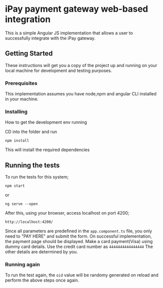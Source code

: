 # iPay payment gateway web-based integration

This is a simple Angular JS implementation that allows a user to successfully integrate with the iPay gateway.

## Getting Started

These instructions will get you a copy of the project up and running on your local machine for development and testing purposes.

### Prerequisites

This implementation assumes you have node,npm and angular CLI installed in your machine.

### Installing

How to get the development env running

CD into the folder and run

```
npm install
```

This will install the required dependencies

## Running the tests

To run the tests for this system;

```
npm start
```

or

```
ng serve --open
```

After this, using your browser, access localhost on port 4200;

```
http://localhost:4200/
```

Since all parameters are predefined in the `app.component.ts` file, you only need to "PAY HERE" and submit the form. On successful implementation, the payment page should be displayed. Make a card payment(Visa) using dummy card details.
Use the credit card number as `4444444444444444` The other details are determined by you.

### Running again

To run the test again, the `oid` value will be randomy generated on reload and perform the above steps once again.
